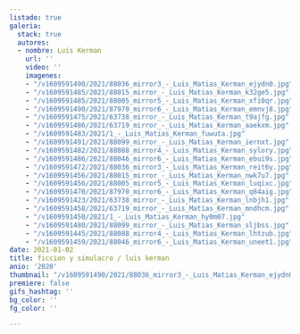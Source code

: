 ```yaml
---
listado: true
galeria:
  stack: true
  autores:
  - nombre: Luis Kerman
    url: ''
    video: ''
    imagenes:
    - "/v1609591490/2021/88036_mirror3_-_Luis_Matias_Kerman_ejydn0.jpg"
    - "/v1609591485/2021/88015_mirror_-_Luis_Matias_Kerman_k32ge5.jpg"
    - "/v1609591485/2021/88005_mirror5_-_Luis_Matias_Kerman_xfi0qr.jpg"
    - "/v1609591490/2021/87970_mirror6_-_Luis_Matias_Kerman_emnvj8.jpg"
    - "/v1609591475/2021/63738_mirror_-_Luis_Matias_Kerman_t9ajfg.jpg"
    - "/v1609591486/2021/63719_mirror_-_Luis_Matias_Kerman_aaekxm.jpg"
    - "/v1609591483/2021/1_-_Luis_Matias_Kerman_fuwuta.jpg"
    - "/v1609591491/2021/88099_mirror_-_Luis_Matias_Kerman_iernxt.jpg"
    - "/v1609591482/2021/88088_mirror4_-_Luis_Matias_Kerman_sylory.jpg"
    - "/v1609591486/2021/88046_mirror6_-_Luis_Matias_Kerman_ebui9s.jpg"
    - "/v1609591472/2021/88036_mirror3_-_Luis_Matias_Kerman_reit6y.jpg"
    - "/v1609591456/2021/88015_mirror_-_Luis_Matias_Kerman_nwk7u7.jpg"
    - "/v1609591456/2021/88005_mirror5_-_Luis_Matias_Kerman_luqixc.jpg"
    - "/v1609591470/2021/87970_mirror6_-_Luis_Matias_Kerman_q84aig.jpg"
    - "/v1609591423/2021/63738_mirror_-_Luis_Matias_Kerman_lnbjh1.jpg"
    - "/v1609591458/2021/63719_mirror_-_Luis_Matias_Kerman_mndhcm.jpg"
    - "/v1609591450/2021/1_-_Luis_Matias_Kerman_hy0m07.jpg"
    - "/v1609591480/2021/88099_mirror_-_Luis_Matias_Kerman_sljbss.jpg"
    - "/v1609591445/2021/88088_mirror4_-_Luis_Matias_Kerman_lhtzub.jpg"
    - "/v1609591459/2021/88046_mirror6_-_Luis_Matias_Kerman_uneet1.jpg"
date: 2021-01-02
title: ficcion y simulacro / luis kerman
anio: '2020'
thumbnail: "/v1609591490/2021/88036_mirror3_-_Luis_Matias_Kerman_ejydn0.jpg"
premiere: false
gifs_hashtag: ''
bg_color: ''
fg_color: ''

---
```

